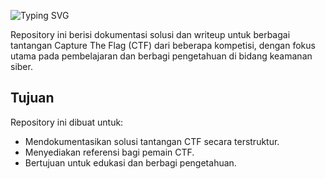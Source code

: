 <p align="left">
  <img src="https://readme-typing-svg.herokuapp.com/?size=30¢er=true&vCenter=true&width=450&lines=Writeup+CTF&color=FF0000" alt="Typing SVG" /> 
</p>
Repository ini berisi dokumentasi solusi dan writeup untuk berbagai tantangan Capture The Flag (CTF) dari beberapa kompetisi, dengan fokus utama pada pembelajaran dan berbagi pengetahuan di bidang keamanan siber.

## Tujuan
Repository ini dibuat untuk:
- Mendokumentasikan solusi tantangan CTF secara terstruktur.
- Menyediakan referensi bagi pemain CTF.
- Bertujuan untuk edukasi dan berbagi pengetahuan.

